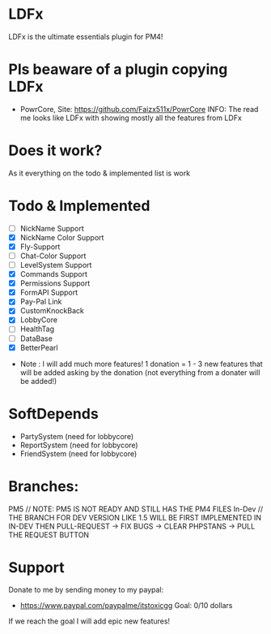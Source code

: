 # LDFx
LDFx is the ultimate essentials plugin for PM4!
# Pls beaware of a plugin copying LDFx
- PowrCore, Site: https://github.com/Faizx511x/PowrCore
INFO: The read me looks like LDFx with showing mostly all the features from LDFx 
# Does it work?
As it everything on the todo & implemented list is work
# Todo & Implemented
- [ ] NickName Support
- [X] NickName Color Support
- [X] Fly-Support
- [ ] Chat-Color Support
- [ ] LevelSystem Support
- [X] Commands Support
- [X] Permissions Support
- [X] FormAPI Support
- [X] Pay-Pal Link
- [X] CustomKnockBack
- [X] LobbyCore
- [ ] HealthTag
- [ ] DataBase
- [X] BetterPearl
- Note : I will add much more features! 1 donation = 1 - 3 new features that will be added asking by the donation (not everything from a donater will be added!)
# SoftDepends
- PartySystem (need for lobbycore)
- ReportSystem (need for lobbycore)
- FriendSystem (need for lobbycore)
# Branches:
PM5 // NOTE: PM5 IS NOT READY AND STILL HAS THE PM4 FILES
In-Dev // THE BRANCH FOR DEV VERSION LIKE 1.5 WILL BE FIRST IMPLEMENTED IN IN-DEV THEN PULL-REQUEST -> FIX BUGS -> CLEAR PHPSTANS -> PULL THE REQUEST BUTTON
# Support
Donate to me by sending money to my paypal:

- https://www.paypal.com/paypalme/itstoxicgg
Goal: 0/10 dollars

If we reach the goal I will add epic new features!

